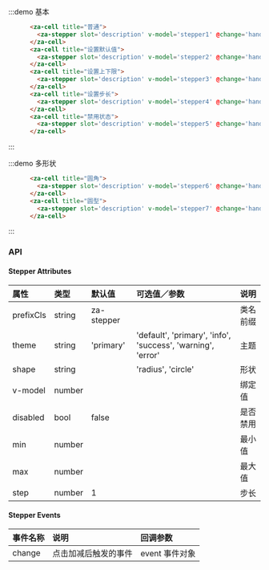 <script>
export default {
  data() {
    return {
      stepper1: 0,
      stepper2: 2,
      stepper3: 0,
      stepper4: 0,
      stepper5: 0,
      stepper6: 0,
      stepper7: 0,
    }
  },
  methods: {
    handleChange(event) {
      console.log(event);
    }
  },
};
</script>


:::demo 基本
```html
      <za-cell title="普通">
        <za-stepper slot='description' v-model='stepper1' @change='handleChange'></za-stepper>
      </za-cell>
      <za-cell title="设置默认值">
        <za-stepper slot='description' v-model='stepper2' @change='handleChange'></za-stepper>
      </za-cell>
      <za-cell title="设置上下限">
        <za-stepper slot='description' v-model='stepper3' @change='handleChange' :min='-3' :max='3'></za-stepper>
      </za-cell>
      <za-cell title="设置步长">
        <za-stepper slot='description' v-model='stepper4' @change='handleChange' :step='0.5'></za-stepper>
      </za-cell>
      <za-cell title="禁用状态">
        <za-stepper slot='description' v-model='stepper5' @change='handleChange' disabled></za-stepper>
      </za-cell>
```
:::

:::demo 多形状
```html
      <za-cell title="圆角">
        <za-stepper slot='description' v-model='stepper6' @change='handleChange' shape="radius"></za-stepper>
      </za-cell>
      <za-cell title="圆型">
        <za-stepper slot='description' v-model='stepper7' @change='handleChange' shape="circle"></za-stepper>
      </za-cell>
```
:::


### API

#### Stepper Attributes

| 属性 | 类型 | 默认值 | 可选值／参数 | 说明 |
| :--- | :--- | :--- | :--- | :--- |
| prefixCls | string | za-stepper | | 类名前缀 |
| theme | string | 'primary' | 'default', 'primary', 'info', 'success', 'warning', 'error' | 主题 |
| shape | string | | 'radius', 'circle' | 形状 |
| v-model | number | | | 绑定值 |
| disabled | bool | false | | 是否禁用 |
| min | number | | | 最小值 |
| max | number | | | 最大值 |
| step | number | 1 | | 步长 |

#### Stepper Events
| 事件名称 | 说明 | 回调参数 |
| :--- | :--- | :--- |
| change | 点击加减后触发的事件 | event 事件对象 |